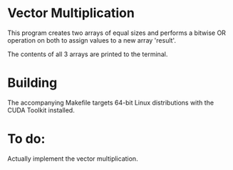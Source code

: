 # Vector Multiplication

This program creates two arrays of equal sizes and performs a bitwise OR operation on both to assign values to a new array 'result'.

The contents of all 3 arrays are printed to the terminal.

# Building

The accompanying Makefile targets 64-bit Linux distributions with the CUDA Toolkit installed.

# To do:

Actually implement the vector multiplication.

